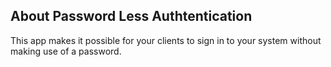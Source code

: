 ## About Password Less Authtentication

This app makes it possible for your clients to sign in to your system without making
use of a password.
